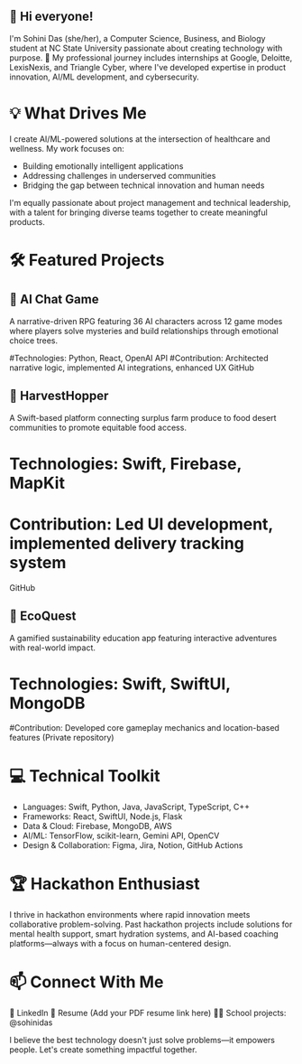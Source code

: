 ## 👋 Hi everyone!
I'm Sohini Das (she/her), a Computer Science, Business, and Biology student at NC State University passionate about creating technology with purpose.
🚀 My professional journey includes internships at Google, Deloitte, LexisNexis, and Triangle Cyber, where I've developed expertise in product innovation, AI/ML development, and cybersecurity.

# 💡 What Drives Me
I create AI/ML-powered solutions at the intersection of healthcare and wellness. My work focuses on:
- Building emotionally intelligent applications
- Addressing challenges in underserved communities
- Bridging the gap between technical innovation and human needs

I'm equally passionate about project management and technical leadership, with a talent for bringing diverse teams together to create meaningful products.

# 🛠️ Featured Projects
## 🧠 AI Chat Game
A narrative-driven RPG featuring 36 AI characters across 12 game modes where players solve mysteries and build relationships through emotional choice trees.

#Technologies: Python, React, OpenAI API
#Contribution: Architected narrative logic, implemented AI integrations, enhanced UX
GitHub

## 🌾 HarvestHopper
A Swift-based platform connecting surplus farm produce to food desert communities to promote equitable food access.

# Technologies: Swift, Firebase, MapKit
# Contribution: Led UI development, implemented delivery tracking system
GitHub

## 🌿 EcoQuest
A gamified sustainability education app featuring interactive adventures with real-world impact.

# Technologies: Swift, SwiftUI, MongoDB
#Contribution: Developed core gameplay mechanics and location-based features
(Private repository)

# 💻 Technical Toolkit
- Languages: Swift, Python, Java, JavaScript, TypeScript, C++
- Frameworks: React, SwiftUI, Node.js, Flask
- Data & Cloud: Firebase, MongoDB, AWS
- AI/ML: TensorFlow, scikit-learn, Gemini API, OpenCV
- Design & Collaboration: Figma, Jira, Notion, GitHub Actions

# 🏆 Hackathon Enthusiast
I thrive in hackathon environments where rapid innovation meets collaborative problem-solving. Past hackathon projects include solutions for mental health support, smart hydration systems, and AI-based coaching platforms—always with a focus on human-centered design.

# 📫 Connect With Me
🔗 LinkedIn
📄 Resume (Add your PDF resume link here)
👩‍💻 School projects: @sohinidas


I believe the best technology doesn't just solve problems—it empowers people. Let's create something impactful together.
